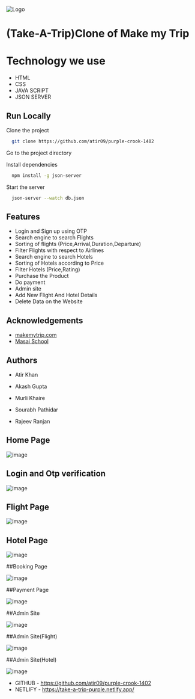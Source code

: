 
![Logo](https://imgak.mmtcdn.com/pwa_v3/pwa_hotel_assets/header/mmtLogoWhite.png)

# (Take-A-Trip)Clone of Make my Trip

# Technology we use


- HTML
- CSS
- JAVA SCRIPT
- JSON SERVER



## Run Locally

Clone the project

```bash
  git clone https://github.com/atir09/purple-crook-1402
```

Go to the project directory


Install dependencies

```bash
  npm install -g json-server
```


Start the server

```bash
  json-server --watch db.json
```




## Features

- Login and Sign up using OTP
- Search engine to search Flights
- Sorting of flights (Price,Arrival,Duration,Departure)
- Filter Flights with respect to Airlines
-  Search engine to search Hotels
- Sorting of Hotels according to Price
- Filter Hotels (Price,Rating)
- Purchase the Product
- Do payment
- Admin site 
- Add New Flight And Hotel Details
- Delete Data on the Website


## Acknowledgements

 - [makemytrip.com](https://www.makemytrip.com/)
 - [Masai School](https://masaischool.com/)
  

## Authors

-  Atir Khan

- Akash Gupta

- Murli Khaire

- Sourabh Pathidar

- Rajeev Ranjan

## Home Page


![image](https://drive.google.com/uc?export=view&id=1rMXPPAjk20bqgEOFdIpFbspYeC1OAtJV)


## Login and Otp verification

![image](https://drive.google.com/uc?export=view&id=1rGoQBin8NQ0AVW-u0jLmqekKZXSZ4YI6)


## Flight Page

![image](https://drive.google.com/uc?export=view&id=1vQvpRQcpf3yajdCpp5NTL1Rs0nss4QJm)


## Hotel Page

![image](https://drive.google.com/uc?export=view&id=1QXdTwlOVuxz7sd72FlGUSghR8NMeEkM1)


##Booking Page

![image](https://drive.google.com/uc?export=view&id=1t9viNPDOWB1AnssQaxvIVoSughDD0Y2h)


##Payment Page

![image](https://drive.google.com/uc?export=view&id=1cYK5spLx1zL-jitKwI-p7ftXGWDqu63h)


##Admin Site

![image](https://drive.google.com/uc?export=view&id=1vTKgKJ5HIVUhYReB2QyWM5Nzg5Y141GX)

##Admin Site(Flight)

![image](https://drive.google.com/uc?export=view&id=1rXvvNmKxOQx79fU55vIj1dv854byACVs)


##Admin Site(Hotel)

![image](https://drive.google.com/uc?export=view&id=1Ek5uuromp3QiE0rfxHeFzkINpXze4Oz9)





- GITHUB - https://github.com/atir09/purple-crook-1402
- NETLIFY - https://take-a-trip-purple.netlify.app/

